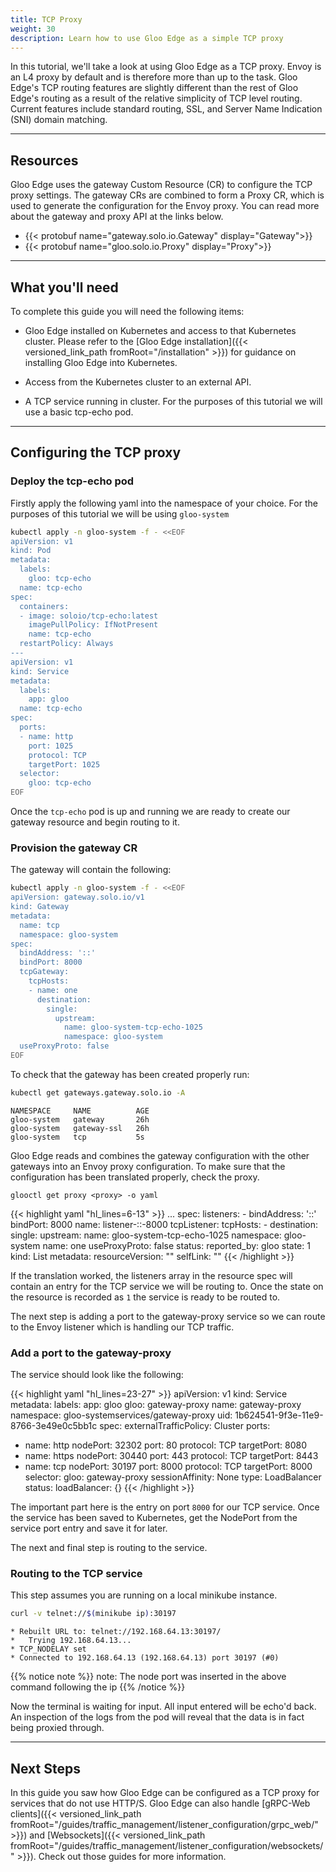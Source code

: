 ```yaml
---
title: TCP Proxy
weight: 30
description: Learn how to use Gloo Edge as a simple TCP proxy
---
```


In this tutorial, we'll take a look at using Gloo Edge as a TCP proxy. Envoy is an L4 proxy by default and is therefore
more than up to the task. Gloo Edge's TCP routing features are slightly different than the rest of Gloo Edge's routing as a result
of the relative simplicity of TCP level routing. Current features include standard routing, SSL, and Server Name Indication (SNI) domain matching.

---

## Resources 

Gloo Edge uses the gateway Custom Resource (CR) to configure the TCP proxy settings. The gateway CRs are combined to form a Proxy CR, which is used to generate the configuration for the Envoy proxy. You can read more about the gateway and proxy API at the links below.

- {{< protobuf name="gateway.solo.io.Gateway" display="Gateway">}}
- {{< protobuf name="gloo.solo.io.Proxy" display="Proxy">}}

---

## What you'll need

To complete this guide you will need the following items:

* Gloo Edge installed on Kubernetes and access to that Kubernetes cluster. Please refer to the [Gloo Edge installation]({{< versioned_link_path fromRoot="/installation" >}}) for guidance on installing Gloo Edge into Kubernetes.

* Access from the Kubernetes cluster to an external API. 

* A TCP service running in cluster. For the purposes of this tutorial we will use a basic tcp-echo pod.

---

## Configuring the TCP proxy

### Deploy the tcp-echo pod

Firstly apply the following yaml into the namespace of your choice. For the purposes of this tutorial we will be using `gloo-system`

```bash
kubectl apply -n gloo-system -f - <<EOF
apiVersion: v1
kind: Pod
metadata:
  labels:
    gloo: tcp-echo
  name: tcp-echo
spec:
  containers:
  - image: soloio/tcp-echo:latest
    imagePullPolicy: IfNotPresent
    name: tcp-echo
  restartPolicy: Always
---
apiVersion: v1
kind: Service
metadata:
  labels:
    app: gloo
  name: tcp-echo
spec:
  ports:
  - name: http
    port: 1025
    protocol: TCP
    targetPort: 1025
  selector:
    gloo: tcp-echo
EOF
```

Once the `tcp-echo` pod is up and running we are ready to create our gateway resource and begin routing to it.

### Provision the gateway CR

The gateway will contain the following: 
```bash
kubectl apply -n gloo-system -f - <<EOF
apiVersion: gateway.solo.io/v1
kind: Gateway
metadata:
  name: tcp
  namespace: gloo-system
spec:
  bindAddress: '::'
  bindPort: 8000
  tcpGateway:
    tcpHosts:
    - name: one
      destination:
        single:
          upstream:
            name: gloo-system-tcp-echo-1025
            namespace: gloo-system
  useProxyProto: false
EOF
```

To check that the gateway has been created properly run:
```bash
kubectl get gateways.gateway.solo.io -A
```

```
NAMESPACE     NAME          AGE
gloo-system   gateway       26h
gloo-system   gateway-ssl   26h
gloo-system   tcp           5s
```

Gloo Edge reads and combines the gateway configuration with the other gateways into an Envoy proxy configuration. To make sure that the configuration has been translated properly, check the proxy.

```shell script
glooctl get proxy <proxy> -o yaml
```

{{< highlight yaml "hl_lines=6-13" >}}
...
  spec:
    listeners:
    - bindAddress: '::'
      bindPort: 8000
      name: listener-::-8000
      tcpListener:
        tcpHosts:
        - destination:
            single:
              upstream:
                name: gloo-system-tcp-echo-1025
                namespace: gloo-system
          name: one
      useProxyProto: false
  status:
    reported_by: gloo
    state: 1
kind: List
metadata:
  resourceVersion: ""
  selfLink: ""
{{< /highlight >}}


If the translation worked, the listeners array in the resource spec will contain an entry for the TCP service we will be routing to. Once the state on the resource is recorded as `1` the service is ready to be routed to.

The next step is adding a port to the gateway-proxy service so we can route to the Envoy listener which is handling our TCP traffic.

### Add a port to the gateway-proxy

The service should look like the following:

{{< highlight yaml "hl_lines=23-27" >}}
apiVersion: v1
kind: Service
metadata:
  labels:
    app: gloo
    gloo: gateway-proxy
  name: gateway-proxy
  namespace: gloo-systemservices/gateway-proxy
  uid: 1b624541-9f3e-11e9-8766-3e49e0c5bb1c
spec:
  externalTrafficPolicy: Cluster
  ports:
  - name: http
    nodePort: 32302
    port: 80
    protocol: TCP
    targetPort: 8080
  - name: https
    nodePort: 30440
    port: 443
    protocol: TCP
    targetPort: 8443
  - name: tcp
    nodePort: 30197
    port: 8000
    protocol: TCP
    targetPort: 8000
  selector:
    gloo: gateway-proxy
  sessionAffinity: None
  type: LoadBalancer
status:
  loadBalancer: {}
{{< /highlight >}}

The important part here is the entry on port `8000` for our TCP service. Once the service has been saved to Kubernetes, get the NodePort from the service port entry and save it for later.

The next and final step is routing to the service.

### Routing to the TCP service

This step assumes you are running on a local minikube instance.

```bash
curl -v telnet://$(minikube ip):30197
```

```
* Rebuilt URL to: telnet://192.168.64.13:30197/
*   Trying 192.168.64.13...
* TCP_NODELAY set
* Connected to 192.168.64.13 (192.168.64.13) port 30197 (#0)

```

{{% notice note %}}
note: The node port was inserted in the above command following the ip
{{% /notice %}}


Now the terminal is waiting for input. All input entered will be echo'd back. An inspection of the logs from the pod will reveal that the data is in fact being proxied through.

---

## Next Steps

In this guide you saw how Gloo Edge can be configured as a TCP proxy for services that do not use HTTP/S. Gloo Edge can also handle [gRPC-Web clients]({{< versioned_link_path fromRoot="/guides/traffic_management/listener_configuration/grpc_web/" >}}) and [Websockets]({{< versioned_link_path fromRoot="/guides/traffic_management/listener_configuration/websockets/" >}}). Check out those guides for more information.
